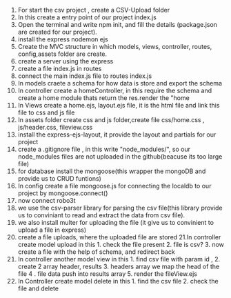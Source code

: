 1. For start the csv project , create a CSV-Upload folder
2. In this create a entry point of our project index.js 
3. Open the terminal and write npm init, and fill the details (package.json are created for our project).
4. install the express nodemon ejs 
5. Create the MVC structure in which models, views, controller, routes, config,assets folder are create.
6. create a server using the express
7. create a file index.js in routes
8. connect the main index.js file to routes index.js
9. In models craete a schema for how data is store and export the schema
10. In controller create a homeController, in this require the schema and create a home module thats return the res.render the "home
11. In Views create a home.ejs, layout.ejs file, it is the html file and link this file to css and js file 
12. In assets folder create css and js folder,create file css/home.css , js/header.css, fileview.css
13. install the express-ejs-layout, it provide the layout and partials for our project
14. create a .gitignore file , in this write "node_modules/", so our node_modules files are not uploaded in the github(beacuse its too large file)
15. for database install the mongoose(this wrapper the mongoDB and provide us to CRUD funtions)
16. In config create a file mongoose.js for connecting the localdb to our project by mongoose.connect()
17. now connect robo3t 
18. we use the csv-parser library for parsing the csv file(this library provide us to conviniant to read and extract the data from csv file).
19. we also install multer for uploading the file (it give us to convinient to upload a file in express)
20. create a file uploads, where the uploaded file are stored
21.In controller create model upload in this 1. check the file present 2. file is csv? 3. now create a file with the help of schema, and redirect back
22. In controller another model view in this 1. find csv file with param id , 2. create 2 array header, results 3. headers array we map the head of the file 4 . file data push into results array 5. render the fileView.ejs
23. In Controller create model delete in this 1. find the csv file 2. check the file and delete 
